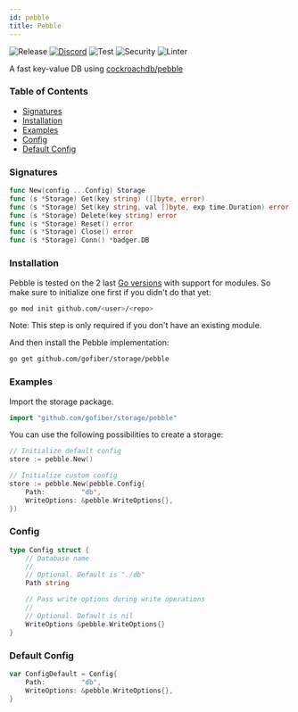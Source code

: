 ```yaml
---
id: pebble
title: Pebble
---
```


![Release](https://img.shields.io/github/v/tag/gofiber/storage?filter=pebble*)
[![Discord](https://img.shields.io/discord/704680098577514527?style=flat&label=%F0%9F%92%AC%20discord&color=00ACD7)](https://gofiber.io/discord)
![Test](https://img.shields.io/github/actions/workflow/status/gofiber/storage/test-pebble.yml?label=Tests)
![Security](https://img.shields.io/github/actions/workflow/status/gofiber/storage/gosec.yml?label=Security)
![Linter](https://img.shields.io/github/actions/workflow/status/gofiber/storage/linter.yml?label=Linter)

A fast key-value DB using [cockroachdb/pebble](https://github.com/cockroachdb/pebble)

### Table of Contents

- [Signatures](#signatures)
- [Installation](#installation)
- [Examples](#examples)
- [Config](#config)
- [Default Config](#default-config)

### Signatures

```go
func New(config ...Config) Storage
func (s *Storage) Get(key string) ([]byte, error)
func (s *Storage) Set(key string, val []byte, exp time.Duration) error
func (s *Storage) Delete(key string) error
func (s *Storage) Reset() error
func (s *Storage) Close() error
func (s *Storage) Conn() *badger.DB
```

### Installation

Pebble is tested on the 2 last [Go versions](https://golang.org/dl/) with support for modules. So make sure to initialize one first if you didn't do that yet:
```bash
go mod init github.com/<user>/<repo>
```
Note: This step is only required if you don't have an existing module.

And then install the Pebble implementation:

```bash
go get github.com/gofiber/storage/pebble
```

### Examples

Import the storage package.

```go
import "github.com/gofiber/storage/pebble"
```

You can use the following possibilities to create a storage:

```go
// Initialize default config
store := pebble.New()

// Initialize custom config
store := pebble.New(pebble.Config{
	Path:         "db",
	WriteOptions: &pebble.WriteOptions{},
})
```

### Config

```go
type Config struct {
	// Database name
	//
	// Optional. Default is "./db"
	Path string

	// Pass write options during write operations
	//
	// Optional. Default is nil
	WriteOptions &pebble.WriteOptions{}
}
```

### Default Config

```go
var ConfigDefault = Config{
	Path:         "db",
	WriteOptions: &pebble.WriteOptions{},
}
```
